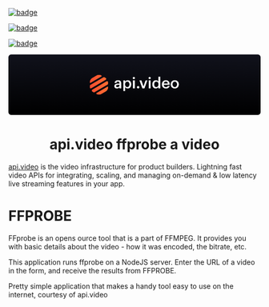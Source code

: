 [![badge](https://img.shields.io/twitter/follow/api_video?style=social)](https://twitter.com/intent/follow?screen_name=api_video)

[![badge](https://img.shields.io/github/stars/apivideo/ffprobeavideo?style=social)](https://github.com/apivideo/ffprobeavideo)

[![badge](https://img.shields.io/discourse/topics?server=https%3A%2F%2Fcommunity.api.video)](https://community.api.video)

![](https://github.com/apivideo/API_OAS_file/blob/master/apivideo_banner.png)

<h1 align="center">api.video ffprobe a video</h1>

[api.video](https://api.video) is the video infrastructure for product builders. Lightning fast video APIs for integrating, scaling, and managing on-demand & low latency live streaming features in your app.


# FFPROBE

FFprobe is an opens ource tool that is a part of FFMPEG.  It provides you with basic details about the video - how it was encoded, the bitrate, etc.

This application runs ffprobe on a NodeJS server. Enter the URL of a video in the form, and receive the results from FFPROBE.

Pretty simple application that makes a handy tool easy to use on the internet, courtesy of api.video
